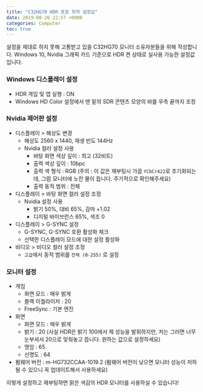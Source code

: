 ```yaml
---
title: "C32HG70 HDR 포함 최적 설정값"
date: 2019-08-26 22:57 +0900
categories: Computer
toc: true
---
```


설정을 제대로 하지 못해 고통받고 있을 C32HG70 모니터 소유자분들을 위해 작성합니다. Windows 10, Nvidia 그래픽 카드 기준으로 HDR 켠 상태로 실사용 가능한 설정값입니다.

### Windows 디스플레이 설정
- HDR 게임 및 앱 실행 : ON
- Windows HD Color 설정에서 맨 밑의 SDR 콘텐츠 모양의 바를 우측 끝까지 조정
### Nvidia 제어판 설정
- 디스플레이 > 해상도 변경
  - 해상도 2560 x 1440, 재생 빈도 144Hz
  - Nvidia 컬러 설정 사용
    - 바탕 화면 색상 깊이 : 최고 (32비트)
    - 출력 색상 깊이 : 10bpc
    - 출력 색 형식 : RGB (주의 : 이 값은 재부팅시 가끔 `YCbCr422`로 초기화되는데, 그럼 모니터에 노란 물이 듭니다. 주기적으로 확인해주세요)
    - 출력 동적 범위 : 전체
- 디스플레이 > 바탕 화면 컬러 설정 조정
  - Nvidia 설정 사용
     - 밝기 50%, 대비 65%, 감마 +1.02
     - 디지털 바이브런스 65%, 색조 0
 - 디스플레이 > G-SYNC 설정
   - G-SYNC, G-SYNC 호환 활성화 체크
   - 선택한 디스플레이 모드에 대한 설정 활성화
- 비디오 > 비디오 컬러 설정 조정
  - `고급`에서 동적 범위를 `전체 (0-255)` 로 설정
### 모니터 설정
  - 게임
    - 화면 모드 : 매우 밝게
    - 블랙 이퀄라이저 : 20
    - FreeSync : 기본 엔진
  - 화면
    - 화면 모드 : 매우 밝게
    - 밝기 : 20 (사실 HDR은 밝기 100에서 제 성능을 발휘하지만, 저는 그러면 너무 눈부셔서 20으로 맞춰놓고 씁니다. 원하는 값으로 설정하세요)
    - 명암 : 65
    - 선명도 : 64
  - 펌웨어 버전 : m-HG732CCAA-1019.2 (펌웨어 버전이 낮으면 모니터 성능이 저하될 수 있으니 꼭 업데이트해서 사용하세요)
  
이렇게 설정하고 재부팅하면 맑은 색감의 HDR 모니터를 사용하실 수 있습니다!

